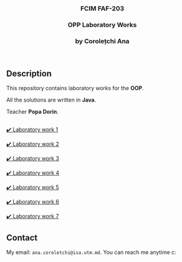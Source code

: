 <h3 align="center">FCIM FAF-203</h3>
  <div align="center">
    <h3>OPP Laboratory Works</h3>
    <h3>by Corolețchi Ana</h3>
  <br/>
  </div>

 
## Description

This repository contains laboratory works for the **OOP**.

All the solutions are written in **Java**.

Teacher **Popa Dorin**.

##
[:heavy_check_mark: Laboratory work 1](https://github.com/Gumball007/oop-labs/tree/main/src/Ana/lab1)

[:heavy_check_mark: Laboratory work 2](https://github.com/Gumball007/oop-labs/tree/main/src/Ana/lab2)

[:heavy_check_mark: Laboratory work 3](https://github.com/Gumball007/oop-labs/tree/main/src/Ana/lab3)

[:heavy_check_mark: Laboratory work 4](https://github.com/Gumball007/oop-labs/tree/main/src/Ana/lab4)

[:heavy_check_mark: Laboratory work 5](https://github.com/Gumball0007//oop-labs/tree/main/src/Ana/lab4)

[:heavy_check_mark: Laboratory work 6](https://github.com/Gumball007/oop-labs/tree/main/src/Ana/lab6)

[:heavy_check_mark: Laboratory work 7](https://github.com/Gumball007/oop-labs/tree/main/src/Ana/lab7)

## Contact

My email: `ana.coroletchi@isa.utm.md`. You can reach me anytime c:
